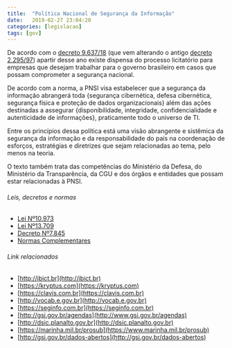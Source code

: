 ```yaml
---
title:  "Política Nacional de Segurança da Informação"
date:   2019-02-27 23:04:20
categories: [legislacao]
tags: [gov]
---
```

De acordo com o [decreto 9.637/18](http://www.in.gov.br/materia/-/asset_publisher/Kujrw0TZC2Mb/content/id/56970098) (que vem alterando o antigo [decreto 2.295/97](http://www.planalto.gov.br/ccivil_03/decreto/D2295.htm)) apartir desse ano existe dispensa do processo licitatório para empresas que desejam trabalhar para o governo brasileiro em casos que possam comprometer a segurança nacional.

<!--mais-->

De acordo com a norma, a PNSI visa estabelecer que a segurança da informação abrangerá toda {segurança cibernética, defesa cibernética, segurança física e proteção de dados organizacionais} além das ações destinadas a assegurar {disponibilidade, integridade, confidencialidade e autenticidade de informações}, praticamente todo o universo de TI.

Entre os princípios dessa política está uma visão abrangente e sistêmica da segurança da informação e da responsabilidade do país na coordenação de esforços, estratégias e diretrizes que sejam relacionadas ao tema, pelo menos na teoria.

O texto também trata das competências do Ministério da Defesa, do Ministério da Transparência, da CGU e dos órgãos e entidades que possam estar relacionadas à PNSI.

###### Leis, decretos e normas
  - [Lei Nº10.973](http://www.planalto.gov.br/ccivil_03/_Ato2004-2006/2004/Lei/L10.973.htm)
  - [Lei Nº13.709](http://www.planalto.gov.br/ccivil_03/_Ato2015-2018/2018/Lei/L13709.htm)
  - [Decreto Nº7.845](http://www.planalto.gov.br/ccivil_03/_Ato2011-2014/2012/Decreto/D7845.htm)
  - [Normas Complementares](http://dsic.planalto.gov.br/assuntos/editoria-c/normas-complementares/in-no-01-gsi-pr-2008-seguranca-da-informacao-e-comunicacoes)

###### Link relacionados
  - [http://ibict.br](http://ibict.br)
  - [https://kryptus.com](https://kryptus.com)
  - [https://clavis.com.br](https://clavis.com.br)
  - [http://vocab.e.gov.br](http://vocab.e.gov.br)
  - [https://seginfo.com.br](https://seginfo.com.br)
  - [http://gsi.gov.br/agendas](http://www.gsi.gov.br/agendas)
  - [http://dsic.planalto.gov.br](http://dsic.planalto.gov.br)
  - [https://marinha.mil.br/prosub](https://www.marinha.mil.br/prosub)
  - [http://gsi.gov.br/dados-abertos](http://gsi.gov.br/dados-abertos)
